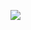 ![](http://vignette4.wikia.nocookie.net/spongebob/images/5/5c/MrwasgehtdasanFuehrerschein.jpg/revision/latest?cb=20150713034846)
